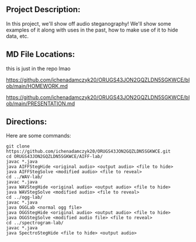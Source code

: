 ## Project Description: 

In this project, we'll show off audio steganography! We'll show some examples of it along with uses in the past, how to make use of it to hide data, etc.

## MD File Locations:

this is just in the repo lmao

https://github.com/ichenadamczyk20/ORUGS43JON2GQZLDN5SGKWCE/blob/main/HOMEWORK.md

https://github.com/ichenadamczyk20/ORUGS43JON2GQZLDN5SGKWCE/blob/main/PRESENTATION.md

## Directions:

Here are some commands:
```
git clone https://github.com/ichenadamczyk20/ORUGS43JON2GQZLDN5SGKWCE.git
cd ORUGS43JON2GQZLDN5SGKWCE/AIFF-lab/
javac *.java
java AIFFStegHide <original audio> <output audio> <file to hide>
java AIFFStegSolve <modified audio> <file to reveal>
cd ../WAV-lab/
javac *.java
java WAVStegHide <original audio> <output audio> <file to hide>
java WAVStegSolve <modified audio> <file to reveal>
cd ../ogg-lab/
javac *.java
java OGGLab <normal ogg file>
java OGGStegHide <original audio> <output audio> <file to hide>
java OGGStegSolve <modified audio file> <file to reveal>
cd ../spectrogram-lab/
javac *.java
java SpectroStegHide <file to hide> <output audio>
```
